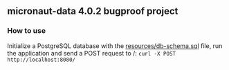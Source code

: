 ## micronaut-data 4.0.2 bugproof project

### How to use

Initialize a PostgreSQL database with the [resources/db-schema.sql](src/main/resources/db-schema.sql) file, run the application
and send a POST request to /:
`curl -X POST http://localhost:8080/`
